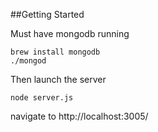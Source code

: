 ##Getting Started

Must have mongodb running
```
brew install mongodb
./mongod
```

Then launch the server
```
node server.js
```

navigate to http://localhost:3005/
